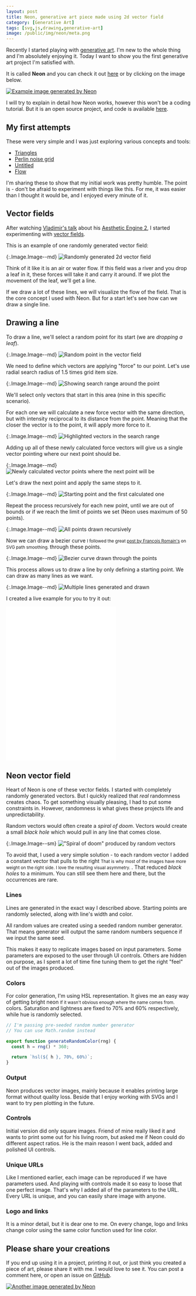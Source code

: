 ```yaml
---
layout: post
title: Neon, generative art piece made using 2d vector field
category: [Generative Art]
tags: [svg,js,drawing,generative-art]
image: /public/img/neon/meta.png
---
```


Recently I started playing with [generative art](https://en.wikipedia.org/wiki/Generative_art). I'm new to the whole thing and I'm absolutely enjoying it. Today I want to show you the first generative art project I'm satisfied with.

It is called **Neon** and you can check it out [here](https://neon.muffinman.io/) or by clicking on the image below.

[![Example image generated by Neon](/public/img/neon/example.png)](https://neon.muffinman.io/#/false/14/8/60/70/200/5/r4rquxotz3q/ouihz7hmsic/0z5d8xa8yrd)

I will try to explain in detail how Neon works, however this won't be a coding tutorial. But it is an open source project, and code is available [here](https://github.com/Stanko/neon).

<!--more-->

## My first attempts

These were very simple and I was just exploring various concepts and tools:

* [Triangles](https://codepen.io/stanko/pen/XWJeBqQ)
* [Perlin noise grid](https://codepen.io/stanko/pen/XWJVdBg)
* [Untitled](https://codepen.io/stanko/pen/rNavXvv)
* [Flow](https://codepen.io/stanko/pen/dyPaZMq)

I'm sharing these to show that my initial work was pretty humble. The point is - don't be afraid to experiment with things like this. For me, it was easier than I thought it would be, and I enjoyed every minute of it.

## Vector fields

After watching [Vladimir's talk](https://www.youtube.com/watch?v=NAil0DzclFA) about his [Aesthetic Engine 2](http://brutalism.rs/project/aesthetic-engine-2/), I started experimenting with [vector fields](https://en.wikipedia.org/wiki/Vector_field).

This is an example of one randomly generated vector field:

{:.Image.Image--md}
![Randomly generated 2d vector field](/public/img/neon/00.png)

Think of it like it is an air or water flow. If this field was a river and you drop a leaf in it, these forces will take it and carry it around. If we plot the movement of the leaf, we'll get a line.

If we draw a lot of these lines, we will visualize the flow of the field. That is the core concept I used with Neon. But for a start let's see how can we draw a single line.

## Drawing a line

To draw a line, we'll select a random point for its start (we are *dropping a leaf*).

{:.Image.Image--md}
![Random point in the vector field](/public/img/neon/10.png)

We need to define which vectors are applying "force" to our point. Let's use radial search radius of 1.5 times grid item size.

{:.Image.Image--md}
![Showing search range around the point](/public/img/neon/11.png)

We'll select only vectors that start in this area (nine in this specific scenario).

For each one we will calculate a new force vector with the same direction, but with intensity reciprocal to its distance from the point. Meaning that the closer the vector is to the point, it will apply more force to it.

{:.Image.Image--md}
![Highlighted vectors in the search range](/public/img/neon/12.png)

Adding up all of these newly calculated force vectors will give us a single vector pointing where our next point should be.

{:.Image.Image--md}
![Newly calculated vector points where the next point will be](/public/img/neon/13.png)

Let's draw the next point and apply the same steps to it.

{:.Image.Image--md}
![Starting point and the first calculated one](/public/img/neon/20.png)

Repeat the process recursively for each new point, until we are out of bounds or if we reach the limit of points we set (Neon uses maximum of 50 points).

{:.Image.Image--md}
![All points drawn recursively](/public/img/neon/30.png)

Now we can draw a
<label class="SideNote-trigger">
bezier curve
</label>
<small class="SideNote">
I followed the great [post by François Romain's](https://medium.com/@francoisromain/smooth-a-svg-path-with-cubic-bezier-curves-e37b49d46c74) on SVG path smoothing.
</small>
through these points.

{:.Image.Image--md}
![Bezier curve drawn through the points](/public/img/neon/40.png)

This process allows us to draw a line by only defining a starting point. We can draw as many lines as we want.

{:.Image.Image--md}
![Multiple lines generated and drawn](/public/img/neon/50.png)

I created a live example for you to try it out:

<iframe
height='420px'
scrolling='no'
src='//codepen.io/stanko/embed/preview/rNavBvN/?height=500&theme-id=light&default-tab=result' frameborder='no'
allowtransparency='true'
allowfullscreen='true'>
See the Pen <a href='http://codepen.io/stanko/pen/rNavBvN/'>2d vector field</a> by Stanko (<a href='http://codepen.io/stanko'>@stanko</a>) on <a href='http://codepen.io'>CodePen</a>.
</iframe>


## Neon vector field

Heart of Neon is one of these vector fields. I started with completely randomly generated vectors.
But I quickly realized that *real* randomness creates chaos. To get something visually pleasing, I had to put some constraints in. However, randomness is what gives these projects life and unpredictability.

Random vectors would often create a *spiral of doom*. Vectors would create a small *black hole* which would pull in any line that comes close.

{:.Image.Image--sm}
!["Spiral of doom" produced by random vectors](/public/img/neon/spiral-of-doom.png)

To avoid that, I used a very simple solution - to each random vector I added a constant vector that
<label class="SideNote-trigger">pulls to the right</label>
<small class="SideNote">
That is why most of the images have more weight on the right side. I love the resulting visual asymmetry.
</small>
. That reduced *black holes* to a minimum. You can still see them here and there, but the occurrences are rare.

### Lines

Lines are generated in the exact way I described above. Starting points are randomly selected, along with line's width and color.

All random values are created using a seeded random number generator. That means generator will output the same random numbers sequence if we input the same seed.

This makes it easy to replicate images based on input parameters. Some parameters are exposed to the user through UI controls. Others are hidden on purpose, as I spent a lot of time fine tuning them to get the right "feel" out of the images produced.

### Colors

For color generation, I'm using HSL representation. It gives me an easy way of getting bright
<label class="SideNote-trigger">neon</label>
<small class="SideNote">
If it wasn't obvious enough where the name comes from.
</small>
colors. Saturation and lightness are fixed to 70% and 60% respectively, while hue is randomly selected.

```js
// I'm passing pre-seeded random number generator
// You can use Math.random instead

export function generateRandomColor(rng) {
  const h = rng() * 360;

  return `hsl(${ h }, 70%, 60%)`;
}
```

### Output

Neon produces vector images, mainly because it enables printing large format without quality loss. Beside that I enjoy working with SVGs and I want to try pen plotting in the future.

### Controls

Initial version did only square images. Friend of mine really liked it and wants to print some out for his living room, but asked me if Neon could do different aspect ratios. He is the main reason I went back, added and polished UI controls.

### Unique URLs

Like I mentioned earlier, each image can be reproduced if we have parameters used. And playing with controls made it so easy to loose that one perfect image. That's why I added all of the parameters to the URL. Every URL is unique, and you can easily share image with anyone.

### Logo and links

It is a minor detail, but it is dear one to me. On every change, logo and links change color using the same color function used for line color.

## Please share your creations

If you end up using it in a project, printing it out, or just think you created a piece of art, please share it with me. I would love to see it. You can post a comment here, or open an issue on [GitHub](https://github.com/Stanko/neon).

[![Another image generated by Neon](/public/img/neon/example2.png)](https://neon.muffinman.io/#/false/15/6/60/55/140/5/2aybxq8tmqv/crdmt2f7nn8/i5g7i80cigf)
